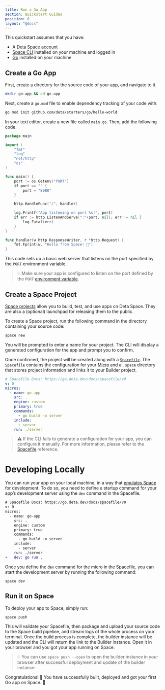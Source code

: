 ```yaml
---
title: Run a Go App
section: Quickstart Guides
position: 6
layout: "@docs"
---
```


This quickstart assumes that you have:

- A [Deta Space account](https://deta.space/signup)
- [Space CLI](https://deta.space/docs/en/basics/cli) installed on your machine and logged in
- [Go](https://go.dev/dl/) installed on your machine

## Create a Go App

First, create a directory for the source code of your app, and navigate to it.

```bash
mkdir go-app && cd go-app
```

Next, create a `go.mod` file to enable dependency tracking of your code with:

```bash
go mod init github.com/deta/starters/go/hello-world
```

In your text editor, create a new file called `main.go`. Then, add the following code:

```go
package main

import (
	"fmt"
	"log"
	"net/http"
	"os"
)

func main() {
	port := os.Getenv("PORT")
	if port == "" {
		port = "8080"
	}

	http.HandleFunc("/", handler)

	log.Printf("App listening on port %s!", port)
	if err := http.ListenAndServe(":"+port, nil); err != nil {
		log.Fatal(err)
	}
}

func handler(w http.ResponseWriter, r *http.Request) {
	fmt.Fprint(w, "Hello from Space! 🚀")
}
```

This code sets up a basic web server that listens on the port specified by the `PORT` environment variable.

> 💡 Make sure your app is configured to listen on the port defined by the `PORT` [environment variable](https://deta.space/docs/en/basics/micros#micro-environment-variables).

## Create a Space Project

[Space projects](https://deta.space/docs/en/basics/projects) allow you to build, test, and use apps on Deta Space. They are also a (optional) launchpad for releasing them to the public.

To create a Space project, run the following command in the directory containing your source code:

```bash
space new
```

You will be prompted to enter a name for your project. The CLI will display a generated configuration for the app and prompt you to confirm. 

Once confirmed, the project will be created along with a [`Spacefile`](https://deta.space/docs/en/reference/spacefile). The `Spacefile` contains the configuration for your [Micro](https://deta.space/docs/en/basics/micros) and a `.space` directory that stores project information and links it to your Builder project.

```yaml
# Spacefile Docs: https://go.deta.dev/docs/spacefile/v0
v: 0
micros:
  - name: go-app
    src: .
    engine: custom
    primary: true
    commands:
      - go build -o server
    include:
      - server
    run: ./server
```

> ⚠️ If the CLI fails to generate a configuration for your app, you can configure it manually. For more information, please refer to the [Spacefile](https://deta.space/docs/en/reference/spacefile) reference.

# Developing Locally

You can run your app on your local machine, in a way that [emulates Space](https://deta.space/docs/en/basics/local) for development. To do so, you need to define a startup command for your  app’s development server using the `dev` command in the Spacefile. 

```diff
# Spacefile Docs: https://go.deta.dev/docs/spacefile/v0
v: 0
micros:
  - name: go-app
    src: .
    engine: custom
    primary: true
    commands:
      - go build -o server
    include:
      - server
    run: ./server
+   dev: go run .
```

Once you define the `dev` command for the micro in the Spacefile, you can start the development server by running the following command:

```
space dev
```

## Run it on Space

To deploy your app to Space, simply run:

```diff
space push
```

This will validate your Spacefile, then package and upload your source code to the Space build pipeline, and stream logs of the whole process on your terminal. Once the build process is complete, the builder instance will be updated and the CLI will return the link to the Builder instance. Open it in your browser and you got your app running on Space.

> 💡 You can use `space push --open` to open the builder instance in your browser after successful deployment and update of the builder instance.

Congratulations! 🎉 You have successfully built, deployed and got your first Go app on Space. 🚀
